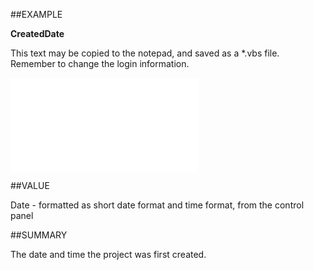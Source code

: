 
##EXAMPLE

**CreatedDate**

This text may be copied to the notepad, and saved as a *.vbs file. Remember to change the login information.

![](..\..\Examples\vbs\SOProject.Example.vbs.txt)


##VALUE

Date - formatted as short date format and time format, from the control panel


##SUMMARY

The date and time the project was first created.

